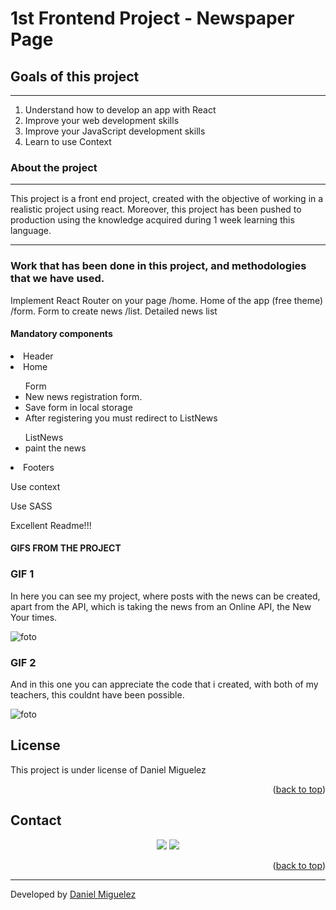 # 1st Frontend Project - Newspaper Page

## Goals of this project
<hr/>
    <ol>
        <li>Understand how to develop an app with React</li>
        <li>Improve your web development skills</li>
        <li>Improve your JavaScript development skills</li>
        <li>Learn to use Context</li>
    </ol>

### About the project
<hr/>
    <p>This project is a front end project, created with the objective of working in a realistic project using react. Moreover, this project has been pushed to production using the knowledge acquired during 1 week learning this language.
    </p>

<hr/>

### Work that has been done in this project, and methodologies that we have used.

<p>
    Implement React Router on your page
        /home. Home of the app (free theme)
        /form. Form to create news
        /list. Detailed news list
</p>

<h4> Mandatory components</h4>
<ol></ol>
<li>Header</li>
<li>Home</li>
<ul>Form
    <li>New news registration form.</li>
    <li>Save form in local storage</li>
    <li>After registering you must redirect to ListNews</li>
</ul>
<ul>ListNews
    <li>paint the news</li>
</ul>
<li>Footers</li>
<p>Use context</p>
<p>Use SASS</p>
<p>Excellent Readme!!!</p>
</p>

#### GIFS FROM THE PROJECT


### GIF 1

In here you can see my project, where posts with the news can be created, apart from the API, which is taking the news from an Online API, the New Your times.

![foto](assets/b9b819e1-1aea-4a34-bf90-6021dd219727.gif)

### GIF 2

And in this one you can appreciate the code that i created, with both of my teachers, this couldnt have been possible.

![foto](c348b0aa-2310-497a-92bb-0c3e71dd51d9.gif)


## License
This project is under license of Daniel Miguelez
<p align="right">(<a href="#readme-top">back to top</a>)</p>


## Contact 
  <p align="center">
<a href = "mailto:danielmiguelez1993@gmail.com"><img src="https://img.shields.io/badge/-Gmail-%23333?style=for-the-badge&logo=gmail&logoColor=white" target="_blank"></a>
    <a href="https://github.com/DanielMiguelez/" target="_blank"><img src="https://img.shields.io/badge/-LinkedIn-%230077B5?style=for-the-badge&logo=linkedin&logoColor=white" target="_blank"></a> 
</p>


<p align="right">(<a href="#readme-top">back to top</a>)</p>

---

Developed by [Daniel Miguelez](https://github.com/DanielMiguelez)